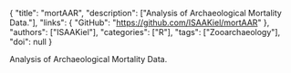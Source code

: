 {
  "title": "mortAAR",
  "description": ["Analysis of Archaeological Mortality Data."],
  "links": {
    "GitHub": "https://github.com/ISAAKiel/mortAAR"
  },
  "authors": ["ISAAKiel"],
  "categories": ["R"],
  "tags": ["Zooarchaeology"],
  "doi": null
}

<!-- Generated by csv2md.R – do not edit by hand -->

Analysis of Archaeological Mortality Data.